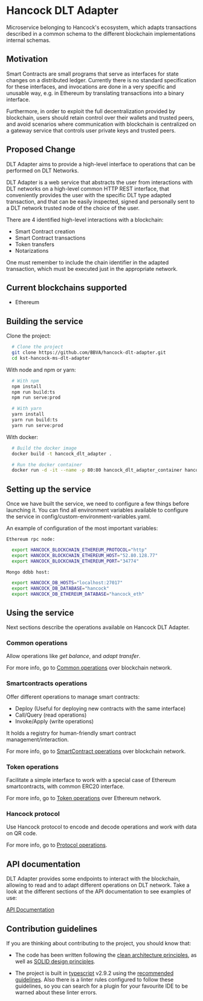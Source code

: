 # Hancock DLT Adapter

Microservice belonging to Hancock's ecosystem, which adapts transactions described in a common schema to the different blockchain implementations internal schemas.

## Motivation

Smart Contracts are small programs that serve as interfaces for state changes on a distributed ledger. Currently there is no standard specification for these interfaces, and invocations are done in a very specific and unusable way, e.g. in Ethereum by translating transactions into a binary interface.

Furthermore, in order to exploit the full decentralization provided by blockchain, users should retain control over their wallets and trusted peers, and avoid scenarios where communication with blockchain is centralized on a gateway service that controls user private keys and trusted peers.

## Proposed Change

DLT Adapter aims to provide a high-level interface to operations that can be performed on DLT Networks. 

DLT Adapter is a web service that abstracts the user from interactions with DLT networks on a high-level common HTTP REST interface, that conveniently provides the user with the specific DLT type adapted transaction, and that can be easily inspected, signed and personally sent to a DLT network trusted node of the choice of the user.

There are 4 identified high-level interactions with a blockchain:

 - Smart Contract creation
 - Smart Contract transactions
 - Token transfers
 - Notarizations

One must remember to include the chain identifier in the adapted transaction, which must be executed just in the appropriate network.

## Current blockchains supported

* Ethereum

## Building the service

Clone the project:
```bash
  # Clone the project 
  git clone https://github.com/BBVA/hancock-dlt-adapter.git
  cd kst-hancock-ms-dlt-adapter
```
With node and npm or yarn:
```bash
  # With npm
  npm install
  npm run build:ts
  npm run serve:prod

  # With yarn
  yarn install
  yarn run build:ts
  yarn run serve:prod
```
With docker:
```bash
  # Build the docker image
  docker build -t hancock_dlt_adapter .

  # Run the docker container
  docker run -d -it --name -p 80:80 hancock_dlt_adapter_container hancock_dlt_adapter
```
## Setting up the service

Once we have built the service, we need to configure a few things before launching it. You can find all environment variables available to configure the service in config/custom-environment-variables.yaml.

An example of configuration of the most important variables:

    Ethereum rpc node:
```bash
  export HANCOCK_BLOCKCHAIN_ETHEREUM_PROTOCOL="http"
  export HANCOCK_BLOCKCHAIN_ETHEREUM_HOST="52.80.128.77"
  export HANCOCK_BLOCKCHAIN_ETHEREUM_PORT="34774"
```
    Mongo ddbb host:
```bash
  export HANCOCK_DB_HOSTS="localhost:27017"
  export HANCOCK_DB_DATABASE="hancock"
  export HANCOCK_DB_ETHEREUM_DATABASE="hancock_eth"
```
## Using the service

Next sections describe the operations available on Hancock DLT Adapter.

### Common operations

Allow operations like <i>get balance</i>, and <i>adapt transfer</i>.

For more info, go to <a href="./Operations/Common/">Common operations</a> over blockchain network. 

### Smartcontracts operations

Offer different operations to manage smart contracts:
 - Deploy (Useful for deploying new contracts with the same interface)
 - Call/Query (read operations)
 - Invoke/Apply (write operations)

It holds a registry for human-friendly smart contract management/interaction.

For more info, go to <a href="./Operations/SmartContract/">SmartContract operations</a> over blockchain network. 

### Token operations

Facilitate a simple interface to work with a special case of Ethereum smartcontracts, with common ERC20 interface.

For more info, go to <a href="./Operations/Token/">Token operations</a> over Ethereum network. 

### Hancock protocol

Use Hancock protocol to encode and decode operations and work with data on QR code.

For more info, go to <a href="./Operations/Protocol/">Protocol operations</a>. 

## API documentation

DLT Adapter provides some endpoints to interact with the blockchain, allowing to read and to adapt different operations on DLT network. Take a look at the different sections of the API documentation to see examples of use:

<a href="https://bbva.github.io/hancock-dlt-adapter/api.html">API Documentation</a>

## Contribution guidelines

If you are thinking about contributing to the project, you should know that:

- The code has been written following the [clean architecture principles](https://8thlight.com/blog/uncle-bob/2012/08/13/the-clean-architecture.html), as well as [SOLID design principles](https://es.wikipedia.org/wiki/SOLID).

- The project is built in [typescript](https://www.typescriptlang.org/) v2.9.2 using the [recommended guidelines](https://github.com/palantir/tslint/blob/master/src/configs/recommended.ts). Also there is a linter rules configured to follow these guidelines, so you can search for a plugin for your favourite IDE to be warned about these linter errors.
